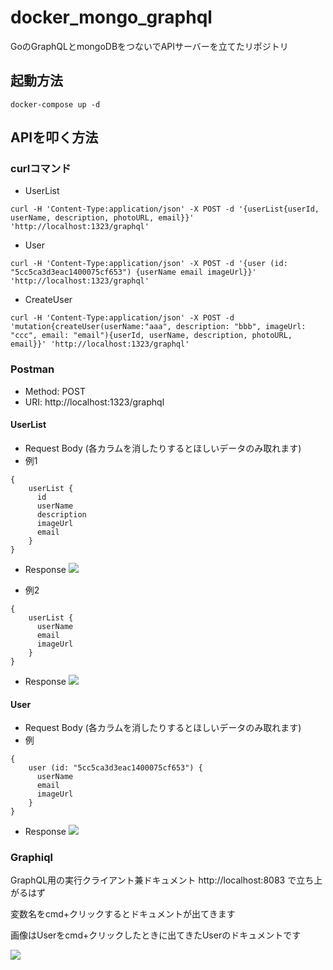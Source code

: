 # docker_mongo_graphql

GoのGraphQLとmongoDBをつないでAPIサーバーを立てたリポジトリ

## 起動方法
```
docker-compose up -d
```

## APIを叩く方法

### curlコマンド
- UserList
```
curl -H 'Content-Type:application/json' -X POST -d '{userList{userId, userName, description, photoURL, email}}' 'http://localhost:1323/graphql'  
```
- User
```
curl -H 'Content-Type:application/json' -X POST -d '{user (id: "5cc5ca3d3eac1400075cf653") {userName email imageUrl}}' 'http://localhost:1323/graphql'
```
- CreateUser
```
curl -H 'Content-Type:application/json' -X POST -d 'mutation{createUser(userName:"aaa", description: "bbb", imageUrl: "ccc", email: "email"){userId, userName, description, photoURL, email}}' 'http://localhost:1323/graphql'
```

### Postman
- Method: POST
- URI: http://localhost:1323/graphql

#### UserList
- Request Body (各カラムを消したりするとほしいデータのみ取れます)
- 例1
```
{
    userList {
      id
      userName
      description
      imageUrl
      email
    }
}
```
- Response
  <img src="/Users/mooriii/Desktop/list.png" />

- 例2
```
{
    userList {
      userName
      email
      imageUrl
    }
}
```
- Response
  <img src="/Users/mooriii/Desktop/list2.png" />

#### User
- Request Body (各カラムを消したりするとほしいデータのみ取れます)
- 例
```
{
    user (id: "5cc5ca3d3eac1400075cf653") {
      userName
      email
      imageUrl
    }
}
```
- Response
  <img src="/Users/mooriii/Desktop/id.png" />

### Graphiql
GraphQL用の実行クライアント兼ドキュメント
http://localhost:8083
で立ち上がるはず

変数名をcmd+クリックするとドキュメントが出てきます

画像はUserをcmd+クリックしたときに出てきたUserのドキュメントです

<img src="/Users/mooriii/Desktop/g.png" />
